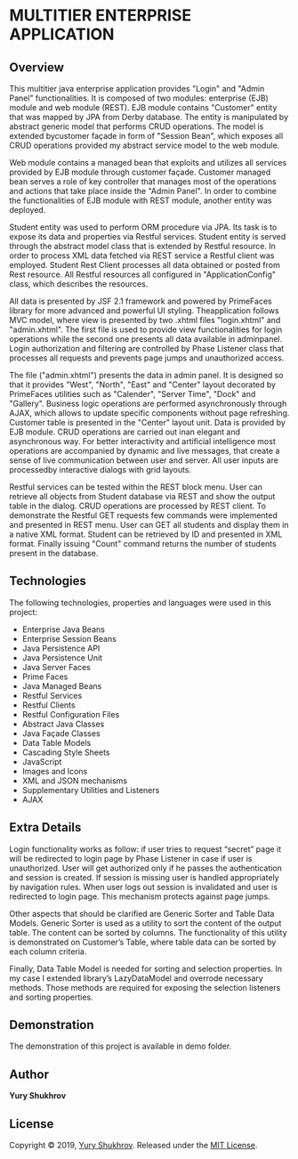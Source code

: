 # MULTITIER ENTERPRISE APPLICATION 

## Overview

This multitier java enterprise application provides "Login" and "Admin Panel" functionalities. It is composed of two modules: enterprise (EJB) module and web module (REST). EJB module contains "Customer" entity that was mapped by JPA from Derby database. The entity is manipulated by abstract generic model that performs CRUD operations. The model is extended bycustomer façade in form of "Session Bean", which exposes all CRUD operations provided my abstract service model to the web module.

Web module contains a managed bean that exploits and utilizes all services provided by EJB module through customer façade. Customer managed bean serves a role of key controller that manages most of the operations and actions that take place inside the "Admin Panel". In order to combine the functionalities of EJB module with REST module, another entity was deployed.

Student entity was used to perform ORM procedure via JPA. Its task is to expose its data and properties via Restful services. Student entity is served through the abstract model class that is extended by Restful resource. In order to process XML data fetched via REST service a Restful client was employed. Student Rest Client processes all data obtained or posted from Rest resource. All Restful resources all configured in "ApplicationConfig" class, which describes the resources.

All data is presented by JSF 2.1 framework and powered by PrimeFaces library for more advanced and powerful UI styling. Theapplication follows MVC model, where view is presented by two .xhtml files "login.xhtml" and "admin.xhtml". The first file is used to provide view functionalities for login operations while the second one presents all data available in adminpanel. Login authorization and filtering are controlled by Phase Listener class that processes all requests and prevents page jumps and unauthorized access.

The file ("admin.xhtml") presents the data in admin panel. It is designed so that it provides "West", "North", "East" and "Center" layout decorated by PrimeFaces utilities such as "Calender", "Server Time", "Dock" and "Gallery". Business logic operations are performed asynchronously through AJAX, which allows to update specific components without page refreshing.
Customer table is presented in the "Center" layout unit. Data is provided by EJB module. CRUD operations are carried out inan elegant and asynchronous way. For better interactivity and artificial intelligence most operations are accompanied by dynamic and live messages, that create a sense of live communication between user and server. All user inputs are processedby interactive dialogs with grid layouts.

Restful services can be tested within the REST block menu. User can retrieve all objects from Student database via REST and
show the output table in the dialog. CRUD operations are processed by REST client. To demonstrate the Restful GET requests few commands were implemented and presented in REST menu. User can GET all students and display them in a native XML format. Student can be retrieved by ID and presented in XML format. Finally issuing "Count" command returns the number of students present in the database.

## Technologies

The following technologies, properties and languages were used in this project:
* Enterprise Java Beans
* Enterprise Session Beans
* Java Persistence API
* Java Persistence Unit
* Java Server Faces
* Prime Faces
* Java Managed Beans
* Restful Services
* Restful Clients
* Restful Configuration Files
* Abstract Java Classes
* Java Façade Classes
* Data Table Models
* Cascading Style Sheets
* JavaScript
* Images and Icons
* XML and JSON mechanisms
* Supplementary Utilities and Listeners
* AJAX

## Extra Details

Login functionality works as follow: if user tries to request “secret” page it will be redirected to login page by Phase Listener in case if user is unauthorized. User will get authorized only if he passes the authentication and session is created. If session is missing user is handled appropriately by navigation rules. When user logs out session is invalidated and user is redirected to login page. This mechanism protects against page jumps.

Other aspects that should be clarified are Generic Sorter and Table Data Models. Generic Sorter is used as a utility to sort the content of the output table. The content can be sorted by columns. The functionality of this utility is demonstrated on Customer’s Table, where table data can be sorted by each column criteria.

Finally, Data Table Model is needed for sorting and selection properties. In my case I extended library’s LazyDataModel and overrode necessary methods. Those methods are required for exposing the selection listeners and sorting properties.

## Demonstration

The demonstration of this project is available in demo folder.

## Author

**Yury Shukhrov**

## License

Copyright © 2019, [Yury Shukhrov](https://github.com/yuryshukhrov).
Released under the [MIT License](LICENSE).



